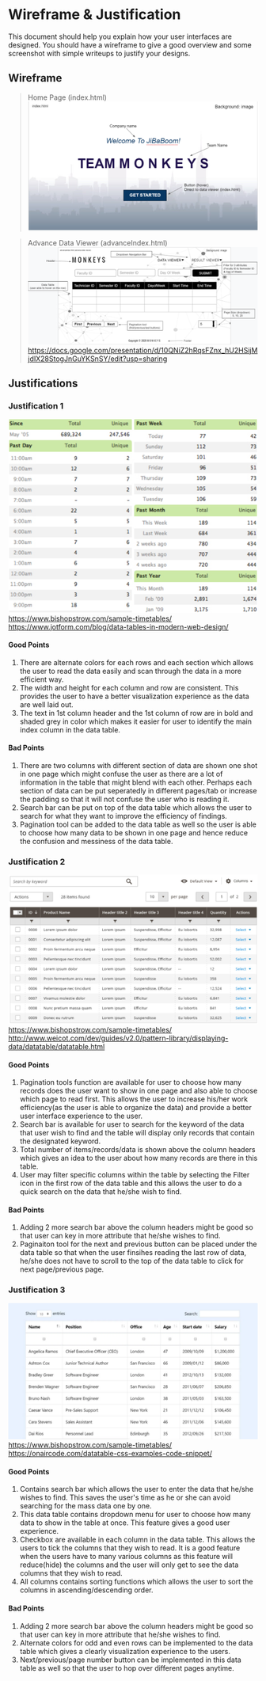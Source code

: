 # Wireframe & Justification

This document should help you explain how your user interfaces are designed. You should have a wireframe to give a good overview and some screenshot with simple writeups to justify your designs.

## Wireframe

>Home Page (index.html)
![Wireframe](assets/index.png)

> Advance Data Viewer (advanceIndex.html)
![Wireframe](assets/advance-data-viewer-wireframe.PNG)
https://docs.google.com/presentation/d/10QNiZ2hRqsFZnx_hU2HSijMjdIX28StogJnGuYKSnSY/edit?usp=sharing

## Justifications

### Justification 1

![Justification1](assets/Justification1-advance-data-viewer.png)
https://www.bishopstrow.com/sample-timetables/
https://www.jotform.com/blog/data-tables-in-modern-web-design/ 

#### Good Points

1. There are alternate colors for each rows and each section which allows the user to read the data easily and scan through the data in a more efficient way. 
2. The width and height for each column and row are consistent. This provides the user to have a better visualization experience as the data are well laid out. 
3. The text in 1st column header and the 1st column of row are in bold and shaded grey in color which makes it easier for user to identify the main index column in the data table. 

#### Bad Points

1. There are two columns with different section of data are shown one shot in one page which might confuse the user as there are a lot of information in the table that might blend with each other. Perhaps each section of data can be put seperatedly in different pages/tab or increase the padding so that it will not confuse the user who is reading it.  
2. Search bar can be put on top of the data table which allows the user to search for what they want to improve the efficiency of findings. 
3. Pagination tool can be added to the data table as well so the user is able to choose how many data to be shown in one page and hence reduce the confusion and messiness of the data table. 

### Justification 2

![Justification2](assets/Justification2-advance-data-viewer.png)
https://www.bishopstrow.com/sample-timetables/
http://www.weicot.com/dev/guides/v2.0/pattern-library/displaying-data/datatable/datatable.html

#### Good Points

1. Pagination tools function are available for user to choose how many records does the user want to show in one page and also able to choose which page to read first. This allows the user to increase his/her work efficiency(as the user is able to organize the data) and provide a better user interface experience to the user. 
2. Search bar is available for user to search for the keyword of the data that user wish to find and the table will display only records that contain the designated keyword. 
3. Total number of items/records/data is shown above the column headers which gives an idea to the user about how many records are there in this table. 
4. User may filter specific columns within the table by selecting the Filter icon in the first row of the data table and this allows the user to do a quick search on the data that he/she wish to find. 

#### Bad Points

1. Adding 2 more search bar above the column headers might be good so that user can key in more attribute that he/she wishes to find. 
2. Paginaiton tool for the next and previous button can be placed under the data table so that when the user finsihes reading the last row of data, he/she does not have to scroll to the top of the data table to click for next page/previous page. 

### Justification 3

![Justification3](assets/Justification3-advance-data-viewer.png)
https://www.bishopstrow.com/sample-timetables/
https://onaircode.com/datatable-css-examples-code-snippet/

#### Good Points

1. Contains search bar which allows the user to enter the data that he/she wishes to find. This saves the user's time as he or she can avoid searching for the mass data one by one. 
2.  This data table contains dropdown menu for user to choose how many data to show in the table at once. This feature gives a good user experience. 
3. Checkbox are available in each column in the data table. This allows the users to tick the columns that they wish to read. It is a good feature when the users have to many various columns as this feature will reduce(hide) the columns and the user will only get to see the data columns that they wish to read. 
4. All columns contains sorting functions which allows the user to sort the columns in ascending/descending order. 

#### Bad Points

1. Adding 2 more search bar above the column headers might be good so that user can key in more attribute that he/she wishes to find. 
2. Alternate colors for odd and even rows can be implemented to the data table which gives a clearly visualization experience to the users. 
3. Next/previous/page number button can be implemented in this data table as well so that the user to hop over different pages anytime. 

